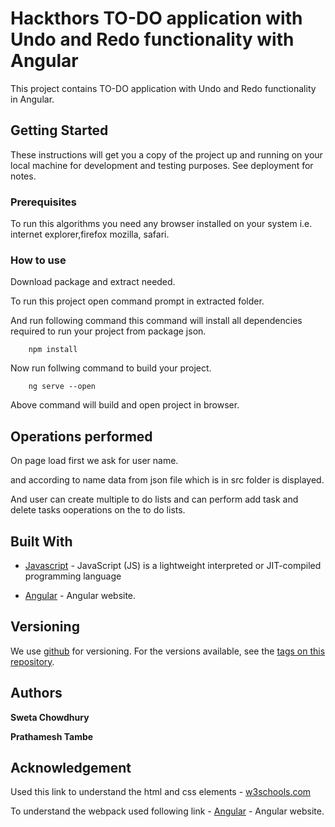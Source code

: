 # Hackthors TO-DO application with Undo and Redo functionality with Angular

This project contains TO-DO application with Undo and Redo functionality in Angular.

## Getting Started

These instructions will get you a copy of the project up and running on your local machine for development and testing purposes. See deployment for notes.

### Prerequisites

To run this algorithms you need any browser installed on your system i.e. internet explorer,firefox mozilla, safari. 

### How to use

Download package and extract needed.

To run this project open command prompt in extracted folder.

And run following command this command will install all dependencies required to run your project from package json.

```
	npm install
```

Now run follwing command to build your project.

```
	ng serve --open
```

Above command will build and open project in browser.

## Operations performed

On page load first we ask for user name.

and according to name data from json file which is in src folder is displayed.

And user can create multiple to do lists and can perform add task and delete tasks ooperations on the to do lists.


## Built With

* [Javascript](https://developer.mozilla.org/en-US/docs/Web/JavaScript) - JavaScript (JS) is a lightweight interpreted or JIT-compiled programming language

* [Angular](https://angular.io/) - Angular website. 

## Versioning

We use [github](https://github.com/) for versioning. For the versions available, see the [tags on this repository](https://github.com/neu-mis-info6150-fall-2018/assignment-6-angular-hackthors). 

## Authors

**Sweta Chowdhury**

**Prathamesh Tambe**

## Acknowledgement

Used this link to understand the html and css elements - [w3schools.com](https://w3schools.com)

To understand the webpack used following link - [Angular](https://angular.io/) - Angular website. 

